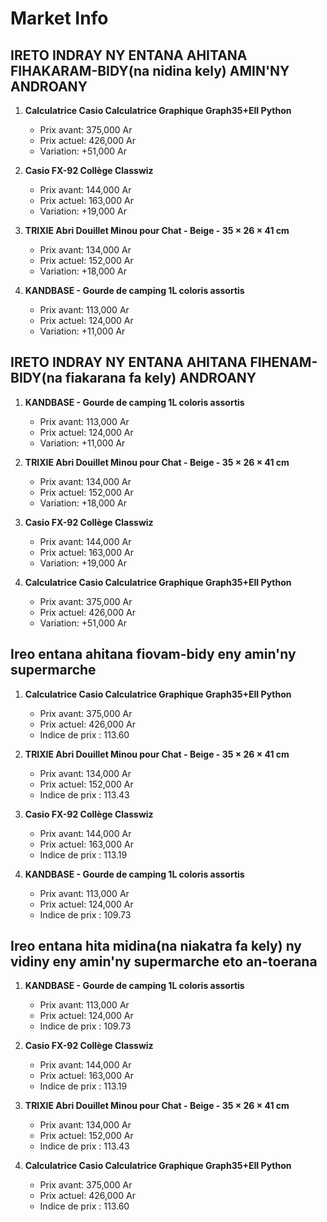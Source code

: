 # Market Info

## IRETO INDRAY NY ENTANA AHITANA FIHAKARAM-BIDY(na nidina kely) AMIN'NY ANDROANY

1. **Calculatrice Casio Calculatrice Graphique Graph35+EII Python**
   - Prix avant: 375,000 Ar
   - Prix actuel: 426,000 Ar
   - Variation: +51,000 Ar

2. **Casio FX-92 Collège Classwiz**
   - Prix avant: 144,000 Ar
   - Prix actuel: 163,000 Ar
   - Variation: +19,000 Ar

3. **TRIXIE Abri Douillet Minou pour Chat - Beige - 35 × 26 × 41 cm**
   - Prix avant: 134,000 Ar
   - Prix actuel: 152,000 Ar
   - Variation: +18,000 Ar

4. **KANDBASE - Gourde de camping 1L coloris assortis**
   - Prix avant: 113,000 Ar
   - Prix actuel: 124,000 Ar
   - Variation: +11,000 Ar

## IRETO INDRAY NY ENTANA AHITANA FIHENAM-BIDY(na fiakarana fa kely) ANDROANY

1. **KANDBASE - Gourde de camping 1L coloris assortis**
   - Prix avant: 113,000 Ar
   - Prix actuel: 124,000 Ar
   - Variation: +11,000 Ar

2. **TRIXIE Abri Douillet Minou pour Chat - Beige - 35 × 26 × 41 cm**
   - Prix avant: 134,000 Ar
   - Prix actuel: 152,000 Ar
   - Variation: +18,000 Ar

3. **Casio FX-92 Collège Classwiz**
   - Prix avant: 144,000 Ar
   - Prix actuel: 163,000 Ar
   - Variation: +19,000 Ar

4. **Calculatrice Casio Calculatrice Graphique Graph35+EII Python**
   - Prix avant: 375,000 Ar
   - Prix actuel: 426,000 Ar
   - Variation: +51,000 Ar

## Ireo entana ahitana fiovam-bidy eny amin'ny supermarche

1. **Calculatrice Casio Calculatrice Graphique Graph35+EII Python**
   - Prix avant: 375,000 Ar
   - Prix actuel: 426,000 Ar
   - Indice de prix : 113.60

2. **TRIXIE Abri Douillet Minou pour Chat - Beige - 35 × 26 × 41 cm**
   - Prix avant: 134,000 Ar
   - Prix actuel: 152,000 Ar
   - Indice de prix : 113.43

3. **Casio FX-92 Collège Classwiz**
   - Prix avant: 144,000 Ar
   - Prix actuel: 163,000 Ar
   - Indice de prix : 113.19

4. **KANDBASE - Gourde de camping 1L coloris assortis**
   - Prix avant: 113,000 Ar
   - Prix actuel: 124,000 Ar
   - Indice de prix : 109.73

## Ireo entana hita midina(na niakatra fa kely) ny vidiny eny amin'ny supermarche eto an-toerana

1. **KANDBASE - Gourde de camping 1L coloris assortis**
   - Prix avant: 113,000 Ar
   - Prix actuel: 124,000 Ar
   - Indice de prix : 109.73

2. **Casio FX-92 Collège Classwiz**
   - Prix avant: 144,000 Ar
   - Prix actuel: 163,000 Ar
   - Indice de prix : 113.19

3. **TRIXIE Abri Douillet Minou pour Chat - Beige - 35 × 26 × 41 cm**
   - Prix avant: 134,000 Ar
   - Prix actuel: 152,000 Ar
   - Indice de prix : 113.43

4. **Calculatrice Casio Calculatrice Graphique Graph35+EII Python**
   - Prix avant: 375,000 Ar
   - Prix actuel: 426,000 Ar
   - Indice de prix : 113.60


